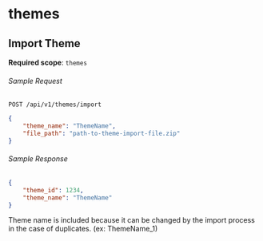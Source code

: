 themes
=====

## Import Theme


**Required scope**: `themes`

###### Sample Request
```shell
POST /api/v1/themes/import
```

```json
{
    "theme_name": "ThemeName",
    "file_path": "path-to-theme-import-file.zip"
}

```

###### Sample Response

```json
{
    "theme_id": 1234,
    "theme_name": "ThemeName"
}

```
Theme name is included because it can be changed by the import process in the case of duplicates. (ex: ThemeName_1)
